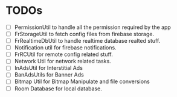 # TODOs
- [ ] PermissionUtil to handle all the permission required by the app
- [ ] FrStorageUtil to fetch config files from firebase storage.
- [ ] FrRealtimeDbUtil to handle realtime database realted stuff.
- [ ] Notification util for firebase notifications.
- [ ] FrRCUtil for remote config related stuff.
- [ ] Network Util for network related tasks.
- [ ] InAdsUtil for Interstitial Ads
- [ ] BanAdsUtils for Banner Ads
- [ ] Bitmap Util for Bitmap Manipulate and file conversions
- [ ] Room Database for local database.